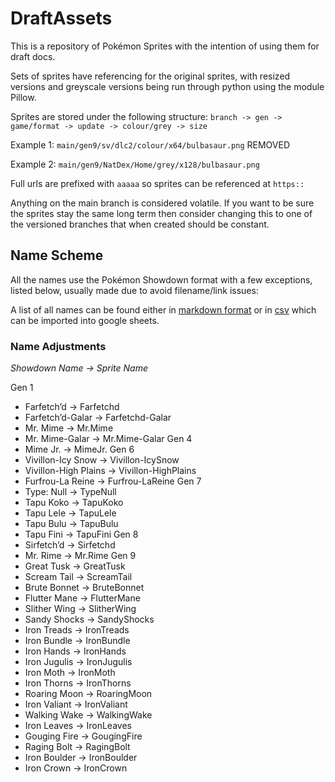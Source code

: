 # DraftAssets
This is a repository of Pokémon Sprites with the intention of using them for draft docs. 

Sets of sprites have referencing for the original sprites, with resized versions and greyscale versions being run through python using the module Pillow.

Sprites are stored under the following structure:
`branch -> gen -> game/format -> update -> colour/grey -> size`

Example 1:
`main/gen9/sv/dlc2/colour/x64/bulbasaur.png` REMOVED

Example 2:
`main/gen9/NatDex/Home/grey/x128/bulbasaur.png`

Full urls are prefixed with `aaaaa` so sprites can be referenced at `https::`

Anything on the main branch is considered volatile. If you want to be sure the sprites stay the same long term then consider changing this to one of the versioned branches that when created should be constant.
## Name Scheme
All the names use the Pokémon Showdown format with a few exceptions, listed below, usually made due to avoid filename/link issues:

A list of all names can be found either in [markdown format](./Pokemon/NamesIndex.md) or in [csv](./Pokemon/NamesIndex.csv) which can be imported into google sheets. 
### Name Adjustments
*Showdown Name -> Sprite Name*

Gen 1
- Farfetch’d -> Farfetchd
- Farfetch’d-Galar -> Farfetchd-Galar
- Mr. Mime -> Mr.Mime
- Mr. Mime-Galar -> Mr.Mime-Galar
Gen 4
- Mime Jr. -> MimeJr.
Gen 6
- Vivillon-Icy Snow -> Vivillon-IcySnow
- Vivillon-High Plains -> Vivillon-HighPlains
- Furfrou-La Reine -> Furfrou-LaReine
Gen 7
- Type: Null -> TypeNull
- Tapu Koko -> TapuKoko
- Tapu Lele -> TapuLele
- Tapu Bulu -> TapuBulu
- Tapu Fini -> TapuFini
Gen 8
- Sirfetch’d -> Sirfetchd
- Mr. Rime -> Mr.Rime
Gen 9
- Great Tusk -> GreatTusk
- Scream Tail -> ScreamTail
- Brute Bonnet -> BruteBonnet
- Flutter Mane -> FlutterMane
- Slither Wing -> SlitherWing
- Sandy Shocks -> SandyShocks
- Iron Treads -> IronTreads
- Iron Bundle -> IronBundle
- Iron Hands -> IronHands
- Iron Jugulis -> IronJugulis
- Iron Moth -> IronMoth
- Iron Thorns -> IronThorns
- Roaring Moon -> RoaringMoon
- Iron Valiant -> IronValiant
- Walking Wake -> WalkingWake
- Iron Leaves -> IronLeaves
- Gouging Fire -> GougingFire
- Raging Bolt -> RagingBolt
- Iron Boulder -> IronBoulder
- Iron Crown -> IronCrown
